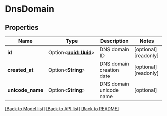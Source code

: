 # DnsDomain

## Properties

Name | Type | Description | Notes
------------ | ------------- | ------------- | -------------
**id** | Option<[**uuid::Uuid**](uuid::Uuid.md)> | DNS domain ID | [optional][readonly]
**created_at** | Option<**String**> | DNS domain creation date | [optional][readonly]
**unicode_name** | Option<**String**> | DNS domain unicode name | [optional]

[[Back to Model list]](../README.md#documentation-for-models) [[Back to API list]](../README.md#documentation-for-api-endpoints) [[Back to README]](../README.md)


